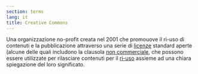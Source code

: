 ```yaml
---
section: terms
lang: it
title: Creative Commons
---
```



Una organizzazione no-profit creata nel 2001 che promouove il ri-uso di contenuti e la pubblicazione attraverso una serie di [licenze](../licence/) standard aperte (alcune delle quali includono la clausola [non commerciale](../non-commercial/), che possono essere utilizzate per rilasciare contenuti per il [ri-uso](../re-use/) assieme ad una chiara spiegazione del loro significato.

